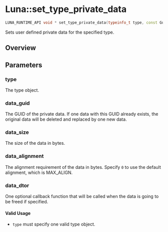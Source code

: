 # Luna::set_type_private_data

```c++
LUNA_RUNTIME_API void * set_type_private_data(typeinfo_t type, const Guid &data_guid, usize data_size, usize data_alignment=0, void(*data_dtor)(void *)=nullptr)
```

Sets user defined private data for the specified type. 

## Overview


## Parameters
### type
The type object. 

### data_guid
The GUID of the private data. If one data with this GUID already exists, the original data will be deleted and replaced by one new data. 

### data_size
The size of the data in bytes. 

### data_alignment
The alignment requirement of the data in bytes. Specify `0` to use the default alignment, which is MAX_ALIGN. 

### data_dtor
One optional callback function that will be called when the data is going to be freed if specified. 

#### Valid Usage
* `type` must specify one valid type object. 

